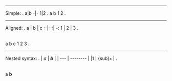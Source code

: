 --------------------------
Simple:
.
a|b
-|-
1|2
.
<document source="notset">
    <table classes="colwidths-auto">
        <tgroup cols="2">
            <colspec colwidth="50.0">
            <colspec colwidth="50.0">
            <thead>
                <row>
                    <entry>
                        a
                    <entry>
                        b
            <tbody>
                <row>
                    <entry>
                        1
                    <entry>
                        2
.

--------------------------
Aligned:
.
a | b | c
:-|:-:| -:
1 | 2 | 3
.
<document source="notset">
    <table classes="colwidths-auto">
        <tgroup cols="3">
            <colspec colwidth="33.33">
            <colspec colwidth="33.33">
            <colspec colwidth="33.33">
            <thead>
                <row>
                    <entry classes="text-align:left">
                        a
                    <entry classes="text-align:center">
                        b
                    <entry classes="text-align:right">
                        c
            <tbody>
                <row>
                    <entry classes="text-align:left">
                        1
                    <entry classes="text-align:center">
                        2
                    <entry classes="text-align:right">
                        3
.

--------------------------
Nested syntax:
.
| *a* | __*b*__  |
| --- | -------- |
|$1$  | {sub}`x` |
.
<document source="notset">
    <table classes="colwidths-auto">
        <tgroup cols="2">
            <colspec colwidth="50.0">
            <colspec colwidth="50.0">
            <thead>
                <row>
                    <entry>
                        <emphasis>
                            a
                    <entry>
                        <strong>
                            <emphasis>
                                b
            <tbody>
                <row>
                    <entry>
                        <math>
                            1
                    <entry>
                        <subscript>
                            x
.